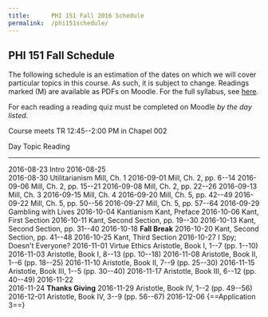 ```yaml
---
title:      PHI 151 Fall 2016 Schedule
permalink:  /phi151schedule/
---
```



## PHI 151 Fall Schedule ##

The following schedule is an estimation of the dates on which we will
cover particular topics in this course. As such, it is subject to
change. Readings marked (M) are available as PDFs on Moodle.  For the full syllabus, see [here](http://dtsheffler.com/phi151syllabus/).

For each reading a reading quiz must be completed on
Moodle *by the day listed*.

Course meets TR 12:45--2:00 PM in Chapel 002

Day           Topic             Reading
------------- ----------------- -------------------------------------
2016-08-23    Intro
2016-08-25                  
2016-08-30    Utilitarianism    Mill, Ch. 1
2016-09-01                      Mill, Ch. 2, pp. 6--14
2016-09-06                      Mill, Ch. 2, pp. 15--21
2016-09-08                      Mill, Ch. 2, pp. 22--26
2016-09-13                      Mill, Ch. 3
2016-09-15                      Mill, Ch. 4
2016-09-20                      Mill, Ch. 5, pp. 42--49
2016-09-22                      Mill, Ch. 5, pp. 50--56
2016-09-27                      Mill, Ch. 5, pp. 57--64
2016-09-29                      Gambling with Lives
2016-10-04    Kantianism        Kant, Preface
2016-10-06                      Kant, First Section
2016-10-11                      Kant, Second Section, pp. 19--30
2016-10-13                      Kant, Second Section, pp. 31--40
2016-10-18                      **Fall Break**
2016-10-20                      Kant, Second Section, pp. 41--48
2016-10-25                      Kant, Third Section
2016-10-27                      I Spy; Doesn't Everyone?
2016-11-01    Virtue Ethics     Aristotle, Book I, 1--7 (pp. 1--10)
2016-11-03                      Aristotle, Book I, 8--13 (pp. 10--18)
2016-11-08                      Aristotle, Book II, 1--6 (pp. 18--25)
2016-11-10                      Aristotle, Book II, 7--9 (pp. 25--30)
2016-11-15                      Aristotle, Book III, 1--5 (pp. 30--40)
2016-11-17                      Aristotle, Book III, 6--12 (pp. 40--49)
2016-11-22                      
2016-11-24                      **Thanks Giving**
2016-11-29                      Aristotle, Book IV, 1--2 (pp. 49--56)
2016-12-01                      Aristotle, Book IV, 3--9 (pp. 56--67)
2016-12-06                      {==Application 3==}
                            







